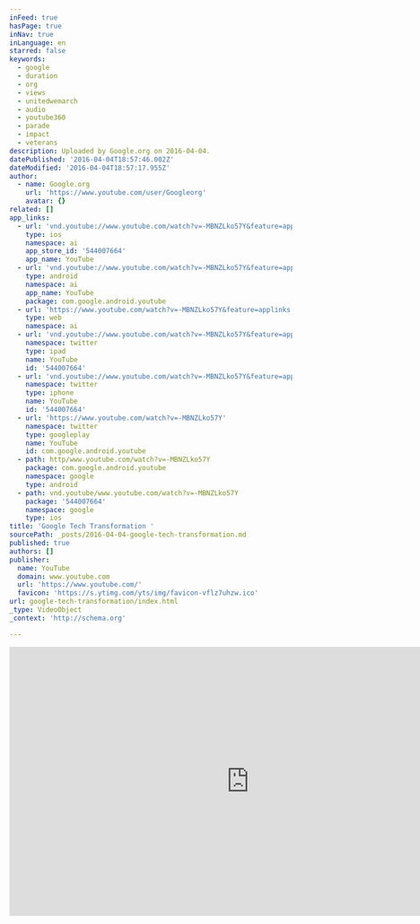 ```yaml
---
inFeed: true
hasPage: true
inNav: true
inLanguage: en
starred: false
keywords:
  - google
  - duration
  - org
  - views
  - unitedwemarch
  - audio
  - youtube360
  - parade
  - impact
  - veterans
description: Uploaded by Google.org on 2016-04-04.
datePublished: '2016-04-04T18:57:46.002Z'
dateModified: '2016-04-04T18:57:17.955Z'
author:
  - name: Google.org
    url: 'https://www.youtube.com/user/Googleorg'
    avatar: {}
related: []
app_links:
  - url: 'vnd.youtube://www.youtube.com/watch?v=-MBNZLko57Y&feature=applinks'
    type: ios
    namespace: ai
    app_store_id: '544007664'
    app_name: YouTube
  - url: 'vnd.youtube://www.youtube.com/watch?v=-MBNZLko57Y&feature=applinks'
    type: android
    namespace: ai
    app_name: YouTube
    package: com.google.android.youtube
  - url: 'https://www.youtube.com/watch?v=-MBNZLko57Y&feature=applinks'
    type: web
    namespace: ai
  - url: 'vnd.youtube://www.youtube.com/watch?v=-MBNZLko57Y&feature=applinks'
    namespace: twitter
    type: ipad
    name: YouTube
    id: '544007664'
  - url: 'vnd.youtube://www.youtube.com/watch?v=-MBNZLko57Y&feature=applinks'
    namespace: twitter
    type: iphone
    name: YouTube
    id: '544007664'
  - url: 'https://www.youtube.com/watch?v=-MBNZLko57Y'
    namespace: twitter
    type: googleplay
    name: YouTube
    id: com.google.android.youtube
  - path: http/www.youtube.com/watch?v=-MBNZLko57Y
    package: com.google.android.youtube
    namespace: google
    type: android
  - path: vnd.youtube/www.youtube.com/watch?v=-MBNZLko57Y
    package: '544007664'
    namespace: google
    type: ios
title: 'Google Tech Transformation '
sourcePath: _posts/2016-04-04-google-tech-transformation.md
published: true
authors: []
publisher:
  name: YouTube
  domain: www.youtube.com
  url: 'https://www.youtube.com/'
  favicon: 'https://s.ytimg.com/yts/img/favicon-vflz7uhzw.ico'
url: google-tech-transformation/index.html
_type: VideoObject
_context: 'http://schema.org'

---
```

<iframe src="https://cdn.embedly.com/widgets/media.html?src=https%3A%2F%2Fwww.youtube.com%2Fembed%2F-MBNZLko57Y%3Ffeature%3Doembed&amp;url=https%3A%2F%2Fwww.youtube.com%2Fwatch%3Fv%3D-MBNZLko57Y&amp;image=https%3A%2F%2Fi.ytimg.com%2Fvi%2F-MBNZLko57Y%2Fhqdefault.jpg&amp;key=b7d04c9b404c499eba89ee7072e1c4f7&amp;type=text%2Fhtml&amp;schema=youtube" width="854" height="480" scrolling="no" frameborder="0" allowfullscreen="allowfullscreen" style=""></iframe>